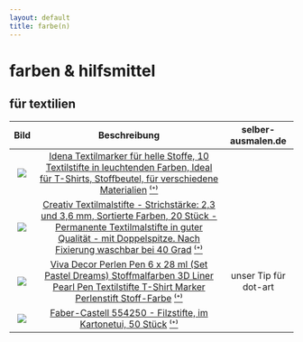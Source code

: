 ```yaml
---
layout: default
title: farbe(n)
---
```


# farben & hilfsmittel

## für textilien

| Bild | Beschreibung | selber-ausmalen.de |
|:-----:|:-----:|:-----:|
| <a href="https://www.amazon.de/Idena-60035-Textilmarker-helle-Stoffe/dp/B01GMX9GCQ/ref=as_li_ss_il?__mk_de_DE=%C3%85M%C3%85%C5%BD%C3%95%C3%91&crid=N252UL6M5F06&dchild=1&keywords=textilstifte&qid=1590156166&sprefix=texti,aps,178&sr=8-5&linkCode=li3&tag=selberausmale-21&linkId=21888665a5641127a5a2c660607bb95f&language=de_DE" target="_blank"><img border="0" src="//ws-eu.amazon-adsystem.com/widgets/q?_encoding=UTF8&ASIN=B01GMX9GCQ&Format=_SL250_&ID=AsinImage&MarketPlace=DE&ServiceVersion=20070822&WS=1&tag=selberausmale-21&language=de_DE" ></a><img src="https://ir-de.amazon-adsystem.com/e/ir?t=selberausmale-21&language=de_DE&l=li3&o=3&a=B01GMX9GCQ" width="1" height="1" border="0" alt="" style="border:none !important; margin:0px !important;" /> | [Idena Textilmarker für helle Stoffe, 10 Textilstifte in leuchtenden Farben, Ideal für T-Shirts, Stoffbeutel, für verschiedene Materialien](https://amzn.to/2LU6dvC)  [⁽⁺⁾](about.md#amazon-partnerprogramm) |  |
| <a href="https://www.amazon.de/Creativ-Textilmalstifte-Strichst%C3%A4rke-Sortierte-Farben/dp/B00FAWORFC/ref=as_li_ss_il?__mk_de_DE=%C3%85M%C3%85%C5%BD%C3%95%C3%91&crid=2IZ0OSBBDOBFT&dchild=1&keywords=textilstifte+waschmaschinenfest&qid=1590150798&sprefix=textilst,aps,177&sr=8-6&th=1&linkCode=li3&tag=selberausmale-21&linkId=48dab9e140e58c867308540c8115e262&language=de_DE" target="_blank"><img border="0" src="//ws-eu.amazon-adsystem.com/widgets/q?_encoding=UTF8&ASIN=B00FAWORFC&Format=_SL250_&ID=AsinImage&MarketPlace=DE&ServiceVersion=20070822&WS=1&tag=selberausmale-21&language=de_DE" ></a><img src="https://ir-de.amazon-adsystem.com/e/ir?t=selberausmale-21&language=de_DE&l=li3&o=3&a=B00FAWORFC" width="1" height="1" border="0" alt="" style="border:none !important; margin:0px !important;" /> | [Creativ Textilmalstifte - Strichstärke: 2,3 und 3,6 mm, Sortierte Farben, 20 Stück - Permanente Textilmalstifte in guter Qualität - mit Doppelspitze. Nach Fixierung waschbar bei 40 Grad](https://amzn.to/2zWKQr9) [⁽⁺⁾](about.md#amazon-partnerprogramm) |  |
| <a href="https://www.amazon.de/Viva-Decor-Stoffmalfarben-Textilstifte-Perlenstift/dp/B07QV3311K/ref=as_li_ss_il?__mk_de_DE=%C3%85M%C3%85%C5%BD%C3%95%C3%91&dchild=1&keywords=perlen+stift&qid=1592222390&sr=8-5&linkCode=li3&tag=selberausmale-21&linkId=75b4e053e05b92d7187f7209ff93ff6b&language=de_DE" target="_blank"><img border="0" src="//ws-eu.amazon-adsystem.com/widgets/q?_encoding=UTF8&ASIN=B07QV3311K&Format=_SL250_&ID=AsinImage&MarketPlace=DE&ServiceVersion=20070822&WS=1&tag=selberausmale-21&language=de_DE" ></a><img src="https://ir-de.amazon-adsystem.com/e/ir?t=selberausmale-21&language=de_DE&l=li3&o=3&a=B07QV3311K" width="1" height="1" border="0" alt="" style="border:none !important; margin:0px !important;" /> | [Viva Decor Perlen Pen 6 x 28 ml (Set Pastel Dreams) Stoffmalfarben 3D Liner Pearl Pen Textilstifte T-Shirt Marker Perlenstift Stoff-Farbe](https://amzn.to/37GeAVG) [⁽⁺⁾](about.md#amazon-partnerprogramm) | unser Tip für dot-art |
| <a href="https://www.amazon.de/Faber-Castell-554250-Filzstifte-verschiedene-Farben/dp/B00QBW0J6Q/ref=as_li_ss_il?__mk_de_DE=%C3%85M%C3%85%C5%BD%C3%95%C3%91&dchild=1&keywords=filzstifte+kinder+wasserl%C3%B6slich+50&qid=1592426723&sr=8-15&linkCode=li3&tag=selberausmale-21&linkId=b628507bf35d797e59fdb91b1aac7cb6&language=de_DE" target="_blank"><img border="0" src="//ws-eu.amazon-adsystem.com/widgets/q?_encoding=UTF8&ASIN=B00QBW0J6Q&Format=_SL250_&ID=AsinImage&MarketPlace=DE&ServiceVersion=20070822&WS=1&tag=selberausmale-21&language=de_DE" ></a><img src="https://ir-de.amazon-adsystem.com/e/ir?t=selberausmale-21&language=de_DE&l=li3&o=3&a=B00QBW0J6Q" width="1" height="1" border="0" alt="" style="border:none !important; margin:0px !important;" /> | [Faber-Castell 554250 - Filzstifte, im Kartonetui, 50 Stück](https://amzn.to/2ABzhq4) [⁽⁺⁾](about.md#amazon-partnerprogramm) |  |
